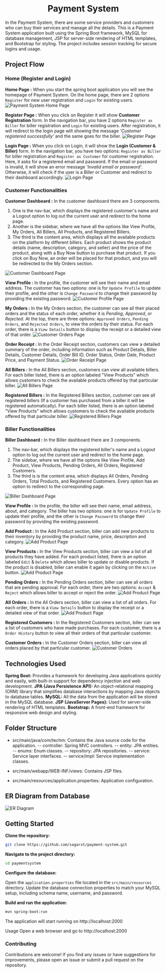 # <center> Payment System

In the Payment System, there are some service providers and customers who can buy their services and manage all the details.
This is a Payment System application built using the Spring Boot framework, MySQL for database management, JSP for server-side rendering of HTML templates, and Bootstrap for styling. The project includes session tracking for secure logins and usage.
## Project Flow
### Home (Register and Login)
**Home Page :** When you start the spring boot application you will see the homepage of Payment System. On the home page, there are 2 options `Register` for new user registration and `Login` for existing users.
<img src="https://i.postimg.cc/Pqk8NgmS/home.png" alt="Payment System Home Page">

**Register Page :** When you click on Register it will show **Customer Registration** form. In the navigation bar, you have 2 options `Register as Biller` for biller registration and `Login` for existing users.
After registration, it will redirect to the login page wilt showing the message *'Customer registered successfully'* and the same goes for the biller.
<img src="https://i.postimg.cc/JnrD5jYJ/register.png" alt="Register Page">

**Login Page :** When you click on Login, it will show the **Login (Customer & Biller)** form. In the navigation bar, you have two options: `Register as Biller` for biller registration and `Register as Customer` for customer registration.
Here, it asks for a registered email and password. If the email or password is invalid, it will show an error message *'Invalid email or password'*. Otherwise, it will check if the user is a Biller or Customer and redirect to their dashboard accordingly.
<img src="https://i.postimg.cc/3xGv88Dy/login.png" alt="Login Page">

### Customer Functionalities
**Customer Dashboard :** In the customer dashboard there are 3 components.
1. One is the nav-bar, which displays the registered customer's name and a Logout option to log out the current user and redirect to the home page.
2. Another is the sidebar, where we have all the options like View Profile, My Orders, All Billers, All Products, and Registered Billers.
3. The third is the content area, which displays all the available products on the platform by different billers. Each product shows the product details (name, description, category, and seller) and the price of the product, along with a Buy Now button to purchase that product. If you click on Buy Now, an order will be placed for that product, and you will be redirected to the My Orders section.
<img src="https://i.postimg.cc/d3mkY2st/c-dashboard.png" alt="Customer Dashboard Page">

**View Profile :** In the profile, the customer will see their name and email address. The customer has two options: one is for `Update Profile` to update their profile, and the other is `Change Password` to change their password by providing the existing password.
<img src="https://i.postimg.cc/y6f9nrHN/c-profile.png" alt="Customer Profile Page">

**My Orders :** In the My Orders section, the customer can see all their placed orders and the status of each order, whether it is *Pending*, *Approved*, or *Rejected*. At the top, there are three options: `Approved Orders`, `Pending Orders`, and `Rejected Orders`, to view the orders by their status.
For each order, there is a `View Details` button to display the receipt or a detailed view of that order.
<img src="https://i.postimg.cc/J4GXFcr5/c-orders.png" alt="Customer Orders Page">

**Order Receipt :** In the Order Receipt section, customers can view a detailed summary of the order, including information such as Product Details, Biller Details, Customer Details, Order Bill ID, Order Status, Order Date, Product Price, and Payment Status.
<img src="https://i.postimg.cc/g0qLhgsm/order-receipt.png" alt="Order Receipt Page">

**All Billers :** In the All Billers section, customers can view all available billers. For each biller listed, there is an option labeled "View Products" which allows customers to check the available products offered by that particular biller.
<img src="https://i.postimg.cc/G2KDWXTq/c-all-billers.png" alt="All Billers Page">

**Registered Billers :** In the Registered Billers section, customer can see all registered billers (If a customer has purchased from a biller it will be registered automatically). For each biller listed, there is an option labeled "View Products" which allows customers to check the available products offered by that particular biller.
<img src="https://i.postimg.cc/dtpCckDP/c-reg-billers.png" alt="Registered Billers Page">

### Biller Functionalities
**Biller Dashboard :** In the Biller dashboard there are 3 components.
1. The nav-bar, which displays the registered biller's name and a Logout option to log out the current user and redirect to the home page.
2. The sidebar, where we have all the options like View Profile, Add Product, View Products, Pending Orders, All Orders, Registered Customers.
3. The third is is the content area, which displays All Orders, Pending Orders, Total Products, and Registered Customers. Every option has an option to redirect to the corresponding page.
<img src="https://i.postimg.cc/3wgmB88M/b-dashboard.png" alt="Biller Dashboard Page">

**View Profile :** In the profile, the biller will see their name, email address, about, and category. The biller has two options: one is for `Update Profile` to update their profile, and the other is `Change Password` to change their password by providing the existing password.

**Add Product :** In the Add Product section, biller can add new products to their inventory by providing the product name, price, description and category.
<img src="https://i.postimg.cc/7Y61krV7/add-product.png" alt="Add Product Page">

**View Products :** In the View Products section, biller can view a list of all products they have added. For each product listed, there is an option labeled `Edit` & `Delete` which allows biller to update or disable products. If the product is disabled, biller can enable it again by clicking on the `Active` button.
<img src="https://i.postimg.cc/fTrcWq2P/b-all-products.png" alt="Add Product Page">

**Pending Orders :** In the Pending Orders section, biller can see all orders that are pending approval. For each order, there are two options: `Accept` & `Reject` which allows biller to accept or reject the order.
<img src="https://i.postimg.cc/sXTB61bL/pending-orders.png" alt="Add Product Page">

**All Orders :** In the All Orders section, biller can view a list of all orders. For each order, there is a `View Details` button to display the receipt or a detailed view of that order.
<img src="https://i.postimg.cc/bvX1kDjH/b-all-orders.png" alt="Add Product Page">

**Registered Customers :** In the Registered Customers section, biller can see a list of customers who have made purchases. For each customer, there is a `Order History` button to view all their orders of that particular customer.

**Customer Orders :** In the Customer Orders section, biller can view all orders placed by that particular customer.
<img src="https://i.postimg.cc/T35rKjB3/b-cust-orders.png" alt="Customer Orders">


## Technologies Used
**Spring Boot:** Provides a framework for developing Java applications quickly and easily, with built-in support for dependency injection and web development.
**JPA (Java Persistence API):** An object-relational mapping (ORM) library that simplifies database interactions by mapping Java objects to database tables.
**MySQL:** All the data from the application will be stored in the MySQL database.
**JSP (JavaServer Pages):** Used for server-side rendering of HTML templates.
**Bootstrap:** A front-end framework for responsive web design and styling.

## Folder Structure
- src/main/java/com/techm: Contains the Java source code for the application.
-- controller: Spring MVC controllers.
-- entity: JPA entities.
-- enums: Enum classes.
-- repository: JPA repositories.
-- service: Service layer interfaces.
-- service/impl: Service implementation classes.

- src/main/webapp/WEB-INF/views: Contains JSP files.
- src/main/resources/application.properties: Application configuration.

## ER Diagram from Database
<img src="https://i.postimg.cc/mkLSH26j/er-diagram.png" alt="ER Diagram">

## Getting Started
**Clone the repository:**
```bash
git clone https://github.com/sagarxt/payment-system.git
```
**Navigate to the project directory:**

```bash
cd paymentsystem
```
**Configure the database:**

Open the `application.properties` file located in the `src/main/resources` directory.
Update the database connection properties to match your MySQL setup, including schema name, username, and password.

**Build and run the application:**

```bash
mvn spring-boot:run
```

The application will start running on http://localhost:2000

Usage
Open a web browser and go to http://localhost:2000

### Contributing
Contributions are welcome! If you find any issues or have suggestions for improvements, please open an issue or submit a pull request on the repository.